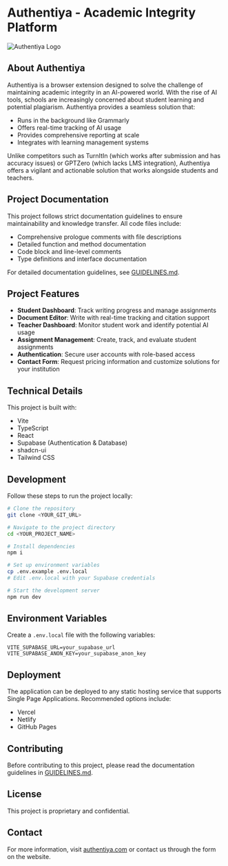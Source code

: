 
# Authentiya - Academic Integrity Platform

![Authentiya Logo](./public/logo.png)

## About Authentiya

Authentiya is a browser extension designed to solve the challenge of maintaining academic integrity in an AI-powered world. With the rise of AI tools, schools are increasingly concerned about student learning and potential plagiarism. Authentiya provides a seamless solution that:

- Runs in the background like Grammarly
- Offers real-time tracking of AI usage
- Provides comprehensive reporting at scale
- Integrates with learning management systems

Unlike competitors such as TurnItIn (which works after submission and has accuracy issues) or GPTZero (which lacks LMS integration), Authentiya offers a vigilant and actionable solution that works alongside students and teachers.

## Project Documentation

This project follows strict documentation guidelines to ensure maintainability and knowledge transfer. All code files include:

- Comprehensive prologue comments with file descriptions
- Detailed function and method documentation
- Code block and line-level comments
- Type definitions and interface documentation

For detailed documentation guidelines, see [GUIDELINES.md](./GUIDELINES.md).

## Project Features

- **Student Dashboard**: Track writing progress and manage assignments
- **Document Editor**: Write with real-time tracking and citation support
- **Teacher Dashboard**: Monitor student work and identify potential AI usage
- **Assignment Management**: Create, track, and evaluate student assignments
- **Authentication**: Secure user accounts with role-based access
- **Contact Form**: Request pricing information and customize solutions for your institution

## Technical Details

This project is built with:

- Vite
- TypeScript
- React
- Supabase (Authentication & Database)
- shadcn-ui
- Tailwind CSS

## Development

Follow these steps to run the project locally:

```sh
# Clone the repository
git clone <YOUR_GIT_URL>

# Navigate to the project directory
cd <YOUR_PROJECT_NAME>

# Install dependencies
npm i

# Set up environment variables
cp .env.example .env.local
# Edit .env.local with your Supabase credentials

# Start the development server
npm run dev
```

## Environment Variables

Create a `.env.local` file with the following variables:

```
VITE_SUPABASE_URL=your_supabase_url
VITE_SUPABASE_ANON_KEY=your_supabase_anon_key
```

## Deployment

The application can be deployed to any static hosting service that supports Single Page Applications. Recommended options include:

- Vercel
- Netlify
- GitHub Pages

## Contributing

Before contributing to this project, please read the documentation guidelines in [GUIDELINES.md](./GUIDELINES.md).

## License

This project is proprietary and confidential.

## Contact

For more information, visit [authentiya.com](https://authentiya.com) or contact us through the form on the website.
